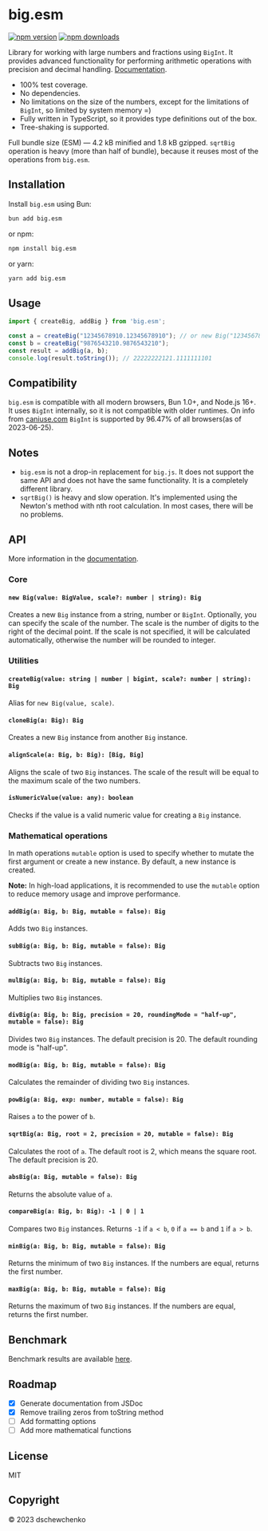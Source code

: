 # big.esm

[![npm version](https://img.shields.io/npm/v/big.esm.svg)](https://www.npmjs.com/package/big.esm)
[![npm downloads](https://img.shields.io/npm/dw/big.esm)](https://www.npmjs.com/package/big.esm)

Library for working with large numbers and fractions using `BigInt`.
It provides advanced functionality for performing arithmetic operations with precision and decimal handling.
[Documentation](https://dschewchenko.github.io/big.esm/).

- 100% test coverage.
- No dependencies.
- No limitations on the size of the numbers, except for the limitations of `BigInt`, so limited by system memory =)
- Fully written in TypeScript, so it provides type definitions out of the box.
- Tree-shaking is supported.

Full bundle size (ESM) — 4.2 kB minified and 1.8 kB gzipped.
`sqrtBig` operation is heavy (more than half of bundle), because it reuses most of the operations from `big.esm`.

## Installation

Install `big.esm` using Bun:

```bash
bun add big.esm
```

or npm:

```bash
npm install big.esm
```

or yarn:

```bash
yarn add big.esm
```

## Usage

```js
import { createBig, addBig } from 'big.esm';

const a = createBig("12345678910.12345678910"); // or new Big("12345678910.12345678910")
const b = createBig("9876543210.9876543210");
const result = addBig(a, b);
console.log(result.toString()); // 22222222121.1111111101
```

## Compatibility

`big.esm` is compatible with all modern browsers, Bun 1.0+, and Node.js 16+. It uses `BigInt` internally, so it is not compatible with older runtimes. On info from [caniuse.com](https://caniuse.com/#feat=bigint) `BigInt` is supported by 96.47% of all browsers(as of 2023-06-25).

## Notes

- `big.esm` is not a drop-in replacement for `big.js`. It does not support the same API and does not have the same functionality. It is a completely different library.
- `sqrtBig()` is heavy and slow operation. It's implemented using the Newton's method with nth root calculation. In most cases, there will be no problems.

## API

More information in the [documentation](https://dschewchenko.github.io/big.esm/).

### Core

#### `new Big(value: BigValue, scale?: number | string): Big`

Creates a new `Big` instance from a string, number or `BigInt`. Optionally, you can specify the scale of the number. The scale is the number of digits to the right of the decimal point. If the scale is not specified, it will be calculated automatically, otherwise the number will be rounded to integer.

### Utilities

#### `createBig(value: string | number | bigint, scale?: number | string): Big`

Alias for `new Big(value, scale)`. 

#### `cloneBig(a: Big): Big`

Creates a new `Big` instance from another `Big` instance.

#### `alignScale(a: Big, b: Big): [Big, Big]`

Aligns the scale of two `Big` instances. The scale of the result will be equal to the maximum scale of the two numbers.

#### `isNumericValue(value: any): boolean`

Checks if the value is a valid numeric value for creating a `Big` instance.

### Mathematical operations

In math operations `mutable` option is used to specify whether to mutate the first argument or create a new instance. By default, a new instance is created.

**Note:** In high-load applications, it is recommended to use the `mutable` option to reduce memory usage and improve performance.

#### `addBig(a: Big, b: Big, mutable = false): Big`

Adds two `Big` instances.

#### `subBig(a: Big, b: Big, mutable = false): Big`

Subtracts two `Big` instances.

#### `mulBig(a: Big, b: Big, mutable = false): Big`

Multiplies two `Big` instances.

#### `divBig(a: Big, b: Big, precision = 20, roundingMode = "half-up", mutable = false): Big`

Divides two `Big` instances. The default precision is 20. The default rounding mode is "half-up".

#### `modBig(a: Big, b: Big, mutable = false): Big`

Calculates the remainder of dividing two `Big` instances.

#### `powBig(a: Big, exp: number, mutable = false): Big`

Raises `a` to the power of `b`.

#### `sqrtBig(a: Big, root = 2, precision = 20, mutable = false): Big`

Calculates the root of `a`. The default root is 2, which means the square root. The default precision is 20.

#### `absBig(a: Big, mutable = false): Big`

Returns the absolute value of `a`.

#### `compareBig(a: Big, b: Big): -1 | 0 | 1`

Compares two `Big` instances. Returns `-1` if `a < b`, `0` if `a == b` and `1` if `a > b`.

#### `minBig(a: Big, b: Big, mutable = false): Big`

Returns the minimum of two `Big` instances. If the numbers are equal, returns the first number.

#### `maxBig(a: Big, b: Big, mutable = false): Big`

Returns the maximum of two `Big` instances. If the numbers are equal, returns the first number.

## Benchmark

Benchmark results are available [here](https://github.com/dschewchenko/big.esm/blob/master/BENCHMARK.md).

## Roadmap

- [x] Generate documentation from JSDoc
- [x] Remove trailing zeros from toString method
- [ ] Add formatting options
- [ ] Add more mathematical functions

## License

MIT

## Copyright

© 2023 dschewchenko
